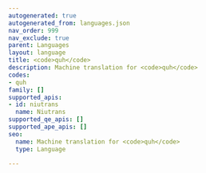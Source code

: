 ```yaml
---
autogenerated: true
autogenerated_from: languages.json
nav_order: 999
nav_exclude: true
parent: Languages
layout: language
title: <code>quh</code>
description: Machine translation for <code>quh</code>
codes:
- quh
family: []
supported_apis:
- id: niutrans
  name: Niutrans
supported_qe_apis: []
supported_ape_apis: []
seo:
  name: Machine translation for <code>quh</code>
  type: Language

---
```


